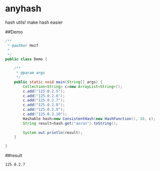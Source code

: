 # anyhash
hash utils! make hash easier


##Demo
```java
/**
 * @author Hezf
 *
 */
public class Demo {

	/**
	 * @param args
	 */
	public static void main(String[] args) {
		Collection<String> c=new ArrayList<String>();
		c.add("125.0.2.5");
		c.add("125.0.2.6");
		c.add("125.0.2.7");
		c.add("125.0.2.8");
		c.add("125.0.2.9");
		c.add("125.0.2.10");
		Hashable hash=new ConsistentHash(new HashFunction(), 10, c);
		String result=hash.get("aorun").toString();
   
		System.out.println(result);
	}

}
```

##result
```log
125.0.2.7
```
